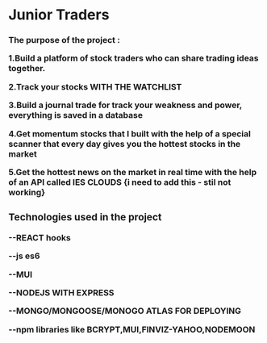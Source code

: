 <h1> Junior Traders </h1>

<h3>The purpose of the project : <h/3>

<p>1.Build a platform of stock traders who can share trading ideas together. </p>
<p>2.Track your stocks WITH THE WATCHLIST </p>
<p>3.Build a journal trade for track your weakness and power, everything is saved in a database </p>
<p>4.Get momentum stocks that I built with the help of a special scanner that every day gives you the hottest stocks in the market </p>
<p>5.Get the hottest news on the market in real time with the help of an API called IES CLOUDS {i need to add this - stil not working} </p>

<h3>Technologies used in the project </h3>

<p>--REACT hooks  </p>
<p>--js es6 </p>
<p>--MUI </p>
<p>--NODEJS WITH EXPRESS</p>
<p>--MONGO/MONGOOSE/MONOGO ATLAS FOR DEPLOYING</p>
<p>--npm libraries like BCRYPT,MUI,FINVIZ-YAHOO,NODEMOON</p>
